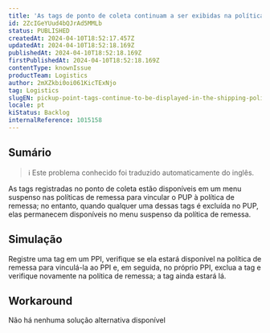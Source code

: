 ```yaml
---
title: 'As tags de ponto de coleta continuam a ser exibidas na política de remessa após a exclusão.'
id: 2ZcIGeYUud4bQJrAd5MMLb
status: PUBLISHED
createdAt: 2024-04-10T18:52:17.457Z
updatedAt: 2024-04-10T18:52:18.169Z
publishedAt: 2024-04-10T18:52:18.169Z
firstPublishedAt: 2024-04-10T18:52:18.169Z
contentType: knownIssue
productTeam: Logistics
author: 2mXZkbi0oi061KicTExNjo
tag: Logistics
slugEN: pickup-point-tags-continue-to-be-displayed-in-the-shipping-policy-after-deletion
locale: pt
kiStatus: Backlog
internalReference: 1015158
---
```


## Sumário

>ℹ️ Este problema conhecido foi traduzido automaticamente do inglês.


As tags registradas no ponto de coleta estão disponíveis em um menu suspenso nas políticas de remessa para vincular o PUP à política de remessa; no entanto, quando qualquer uma dessas tags é excluída no PUP, elas permanecem disponíveis no menu suspenso da política de remessa.

## Simulação


Registre uma tag em um PPI, verifique se ela estará disponível na política de remessa para vinculá-la ao PPI e, em seguida, no próprio PPI, exclua a tag e verifique novamente na política de remessa; a tag ainda estará lá.



## Workaround


Não há nenhuma solução alternativa disponível





